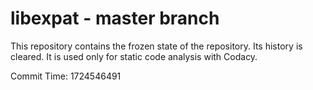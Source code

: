 # libexpat - master branch

This repository contains the frozen state of the repository.
Its history is cleared. It is used only for static code
analysis with Codacy.

Commit Time: 1724546491